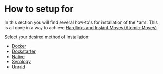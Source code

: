 # How to setup for

In this section you will find several how-to's for installation of the *arrs.
This is all done in a way to achieve [Hardlinks and Instant Moves (Atomic-Moves)](/Hardlinks/Hardlinks-and-Instant-Moves/).

Select your desired method of installation:

- [Docker](/How-to-setup-for/Docker/)
- [Dockstarter](/How-to-setup-for/Dockstarter/)
- [Native](/How-to-setup-for/Native/)
- [Synology](/How-to-setup-for/Synology/)
- [Unraid](/How-to-setup-for/Unraid/)